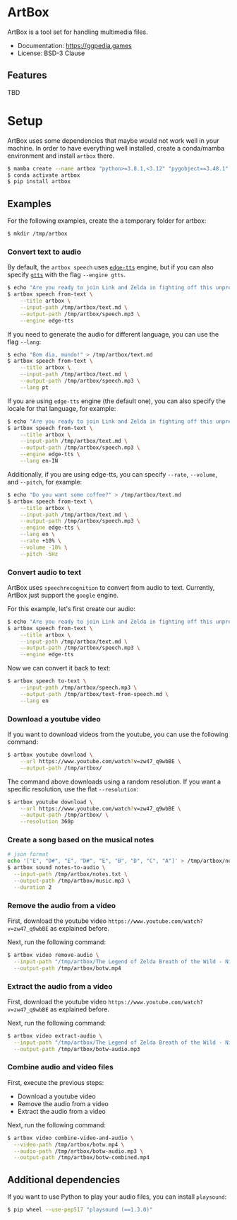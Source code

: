 # ArtBox

ArtBox is a tool set for handling multimedia files.

- Documentation: https://ggpedia.games
- License: BSD-3 Clause

## Features

TBD

# Setup

ArtBox uses some dependencies that maybe would not work well in your machine. In
order to have everything well installed, create a conda/mamba environment and
install `artbox` there.

```bash
$ mamba create --name artbox "python>=3.8.1,<3.12" "pygobject==3.48.1" pip
$ conda activate artbox
$ pip install artbox
```

## Examples

For the following examples, create the a temporary folder for artbox:

```bash
$ mkdir /tmp/artbox
```

### Convert text to audio

By default, the `artbox speech` uses
[`edge-tts`](https://pypi.org/project/edge-tts/) engine, but if you can also
specify [`gtts`](https://github.com/pndurette/gTTS) with the flag
`--engine gtts`.

```bash
$ echo "Are you ready to join Link and Zelda in fighting off this unprecedented threat to Hyrule?" > /tmp/artbox/text.md
$ artbox speech from-text \
    --title artbox \
    --input-path /tmp/artbox/text.md \
    --output-path /tmp/artbox/speech.mp3 \
    --engine edge-tts
```

If you need to generate the audio for different language, you can use the flag
`--lang`:

```bash
$ echo "Bom dia, mundo!" > /tmp/artbox/text.md
$ artbox speech from-text \
    --title artbox \
    --input-path /tmp/artbox/text.md \
    --output-path /tmp/artbox/speech.mp3 \
    --lang pt
```

If you are using `edge-tts` engine (the default one), you can also specify the
locale for that language, for example:

```bash
$ echo "Are you ready to join Link and Zelda in fighting off this unprecedented threat to Hyrule?" > /tmp/artbox/text.md
$ artbox speech from-text \
    --title artbox \
    --input-path /tmp/artbox/text.md \
    --output-path /tmp/artbox/speech.mp3 \
    --engine edge-tts \
    --lang en-IN
```

Additionally, if you are using edge-tts, you can specify `--rate`, `--volume`,
and `--pitch`, for example:

```bash
$ echo "Do you want some coffee?" > /tmp/artbox/text.md
$ artbox speech from-text \
    --title artbox \
    --input-path /tmp/artbox/text.md \
    --output-path /tmp/artbox/speech.mp3 \
    --engine edge-tts \
    --lang en \
    --rate +10% \
    --volume -10% \
    --pitch -5Hz
```

### Convert audio to text

ArtBox uses `speechrecognition` to convert from audio to text. Currently, ArtBox
just support the `google` engine.

For this example, let's first create our audio:

```bash
$ echo "Are you ready to join Link and Zelda in fighting off this unprecedented threat to Hyrule?" > /tmp/artbox/text.md
$ artbox speech from-text \
    --title artbox \
    --input-path /tmp/artbox/text.md \
    --output-path /tmp/artbox/speech.mp3 \
    --engine edge-tts
```

Now we can convert it back to text:

```bash
$ artbox speech to-text \
    --input-path /tmp/artbox/speech.mp3 \
    --output-path /tmp/artbox/text-from-speech.md \
    --lang en
```

### Download a youtube video

If you want to download videos from the youtube, you can use the following
command:

```bash
$ artbox youtube download \
    --url https://www.youtube.com/watch?v=zw47_q9wbBE \
    --output-path /tmp/artbox/
```

The command above downloads using a random resolution. If you want a specific
resolution, use the flat `--resolution`:

```bash
$ artbox youtube download \
    --url https://www.youtube.com/watch?v=zw47_q9wbBE \
    --output-path /tmp/artbox/ \
    --resolution 360p
```

### Create a song based on the musical notes

```bash
# json format
echo '["E", "D#", "E", "D#", "E", "B", "D", "C", "A"]' > /tmp/artbox/notes.txt
$ artbox sound notes-to-audio \
  --input-path /tmp/artbox/notes.txt \
  --output-path /tmp/artbox/music.mp3 \
  --duration 2
```

### Remove the audio from a video

First, download the youtube video `https://www.youtube.com/watch?v=zw47_q9wbBE`
as explained before.

Next, run the following command:

```bash
$ artbox video remove-audio \
  --input-path "/tmp/artbox/The Legend of Zelda Breath of the Wild - Nintendo Switch Presentation 2017 Trailer.mp4" \
  --output-path /tmp/artbox/botw.mp4
```

### Extract the audio from a video

First, download the youtube video `https://www.youtube.com/watch?v=zw47_q9wbBE`
as explained before.

Next, run the following command:

```bash
$ artbox video extract-audio \
  --input-path "/tmp/artbox/The Legend of Zelda Breath of the Wild - Nintendo Switch Presentation 2017 Trailer.mp4" \
  --output-path /tmp/artbox/botw-audio.mp3
```

### Combine audio and video files

First, execute the previous steps:

- Download a youtube video
- Remove the audio from a video
- Extract the audio from a video

Next, run the following command:

```bash
$ artbox video combine-video-and-audio \
  --video-path /tmp/artbox/botw.mp4 \
  --audio-path /tmp/artbox/botw-audio.mp3 \
  --output-path /tmp/artbox/botw-combined.mp4
```

## Additional dependencies

If you want to use Python to play your audio files, you can install `playsound`:

```bash
$ pip wheel --use-pep517 "playsound (==1.3.0)"
```
